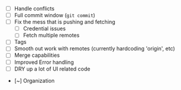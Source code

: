 - [ ] Handle conflicts
- [ ] Full commit window (`git commit`)
- [ ] Fix the mess that is pushing and fetching
  - [ ] Credential issues
  - [ ] Fetch multiple remotes
- [ ] Tags
- [ ] Smooth out work with remotes (currently hardcoding 'origin', etc)
- [ ] Merge capabilities
- [ ] Improved Error handling
- [ ] DRY up a lot of UI related code
- [~] Organization
